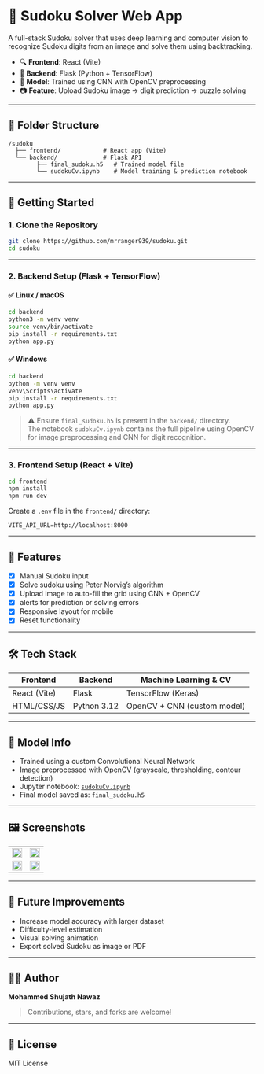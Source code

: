 # 🔢 Sudoku Solver Web App

A full-stack Sudoku solver that uses deep learning and computer vision to recognize Sudoku digits from an image and solve them using backtracking.

- 🔍 **Frontend**: React (Vite)
- 🧠 **Backend**: Flask (Python + TensorFlow)
- 🧠 **Model**: Trained using CNN with OpenCV preprocessing
- 📷 **Feature**: Upload Sudoku image → digit prediction → puzzle solving

---

## 📁 Folder Structure

```
/sudoku
  ├── frontend/            # React app (Vite)
  └── backend/             # Flask API
        ├── final_sudoku.h5   # Trained model file
        └── sudokuCv.ipynb    # Model training & prediction notebook
```

---

## 🚀 Getting Started

### 1. Clone the Repository

```bash
git clone https://github.com/mrranger939/sudoku.git
cd sudoku
```

---

### 2. Backend Setup (Flask + TensorFlow)

#### ✅ Linux / macOS

```bash
cd backend
python3 -m venv venv
source venv/bin/activate
pip install -r requirements.txt
python app.py
```

#### ✅ Windows

```bash
cd backend
python -m venv venv
venv\Scripts\activate
pip install -r requirements.txt
python app.py
```

> ⚠️ Ensure `final_sudoku.h5` is present in the `backend/` directory.  
> The notebook `sudokuCv.ipynb` contains the full pipeline using OpenCV for image preprocessing and CNN for digit recognition.

---

### 3. Frontend Setup (React + Vite)

```bash
cd frontend
npm install
npm run dev
```

Create a `.env` file in the `frontend/` directory:

```
VITE_API_URL=http://localhost:8000
```

---

## 🧪 Features

- [x] Manual Sudoku input
- [x] Solve sudoku using Peter Norvig’s algorithm
- [x] Upload image to auto-fill the grid using CNN + OpenCV
- [x] alerts for prediction or solving errors
- [x] Responsive layout for mobile
- [x] Reset functionality

---

## 🛠️ Tech Stack

| Frontend       | Backend     | Machine Learning & CV |
|----------------|-------------|------------------------|
| React (Vite)   | Flask       | TensorFlow (Keras)     |
| HTML/CSS/JS    | Python 3.12 | OpenCV + CNN (custom model) |

---

## 🧠 Model Info

- Trained using a custom Convolutional Neural Network
- Image preprocessed with OpenCV (grayscale, thresholding, contour detection)
- Jupyter notebook: [`sudokuCv.ipynb`](backend/sudokuCv.ipynb)
- Final model saved as: `final_sudoku.h5`

---

## 🖼️ Screenshots

<table>
  <tr>
    <td><img width="100%" src="https://github.com/user-attachments/assets/79cb84f7-202e-4c49-8e8f-acf8f78faf92" /></td>
    <td><img width="100%" src="https://github.com/user-attachments/assets/86b39dee-bb7a-4133-b270-ff406f8658e1" /></td>
  </tr>
  <tr>
    <td><img width="100%" src="https://github.com/user-attachments/assets/25bcac73-deed-498d-b211-61987b82ffe2" /></td>
    <td><img width="100%" src="https://github.com/user-attachments/assets/ab005295-f79d-4d96-ab54-29b252da10cb" /></td>
  </tr>
</table>





---

## 🔮 Future Improvements

- Increase model accuracy with larger dataset
- Difficulty-level estimation
- Visual solving animation
- Export solved Sudoku as image or PDF

---

## 👨‍💻 Author

**Mohammed Shujath Nawaz**

> Contributions, stars, and forks are welcome!

---

## 📄 License

MIT License
